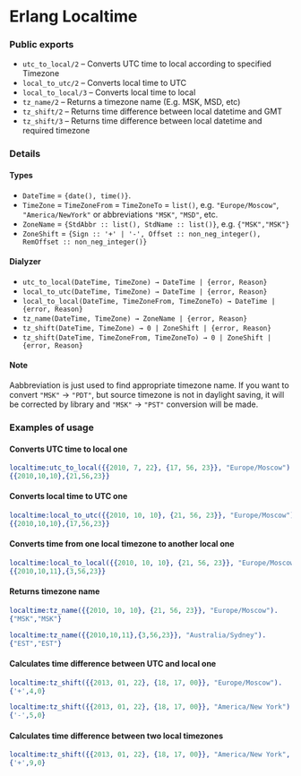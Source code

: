 
Erlang Localtime
===


### Public exports

* `utc_to_local/2` – Converts UTC time to local according to specified Timezone
* `local_to_utc/2` – Converts local time to UTC
* `local_to_local/3` – Converts local time to local
* `tz_name/2` – Returns a timezone name (E.g. MSK, MSD, etc)
* `tz_shift/2` – Returns time difference between local datetime and GMT
* `tz_shift/3` – Returns time difference between local datetime and required timezone

### Details

#### Types
* `DateTime` = `{date(), time()}`.
* `TimeZone` = `TimeZoneFrom` = `TimeZoneTo` = `list()`, e.g. `"Europe/Moscow"`, `"America/NewYork"` or abbreviations `"MSK"`, `"MSD"`, etc.
* `ZoneName` =  `{StdAbbr :: list(), StdName :: list()}`, e.g. `{"MSK","MSK"}`
* `ZoneShift` = `{Sign :: '+' | '-', Offset :: non_neg_integer(), RemOffset :: non_neg_integer()}`

#### Dialyzer

* `utc_to_local(DateTime, TimeZone) → DateTime | {error, Reason}`
* `local_to_utc(DateTime, TimeZone) → DateTime | {error, Reason}`
* `local_to_local(DateTime, TimeZoneFrom, TimeZoneTo) → DateTime | {error, Reason}`
* `tz_name(DateTime, TimeZone) → ZoneName | {error, Reason}`
* `tz_shift(DateTime, TimeZone) → 0 | ZoneShift | {error, Reason}`
* `tz_shift(DateTime, TimeZoneFrom, TimeZoneTo) → 0 | ZoneShift | {error, Reason}`

#### Note

Aabbreviation is just used to find appropriate timezone name. If you want to convert `"MSK"` → `"PDT"`, but source timezone is not in daylight saving, it will be corrected by library and `"MSK"` → `"PST"` conversion will be made.

### Examples of usage

#### Converts UTC time to local one
```erlang
localtime:utc_to_local({{2010, 7, 22}, {17, 56, 23}}, "Europe/Moscow").
{{2010,10,10},{21,56,23}}
```

#### Converts local time to UTC one
```erlang
localtime:local_to_utc({{2010, 10, 10}, {21, 56, 23}}, "Europe/Moscow").
{{2010,10,10},{17,56,23}}
```

#### Converts time from one local timezone to another local one
```erlang
localtime:local_to_local({{2010, 10, 10}, {21, 56, 23}}, "Europe/Moscow", "Australia/Sydney").
{{2010,10,11},{3,56,23}}
```

#### Returns timezone name
```erlang
localtime:tz_name({{2010, 10, 10}, {21, 56, 23}}, "Europe/Moscow").
{"MSK","MSK"}

localtime:tz_name({{2010,10,11},{3,56,23}}, "Australia/Sydney").
{"EST","EST"}
```

#### Calculates time difference between UTC and local one
```erlang
localtime:tz_shift({{2013, 01, 22}, {18, 17, 00}}, "Europe/Moscow").
{'+',4,0}

localtime:tz_shift({{2013, 01, 22}, {18, 17, 00}}, "America/New York").
{'-',5,0}
```

#### Calculates time difference between two local timezones
```erlang
localtime:tz_shift({{2013, 01, 22}, {18, 17, 00}}, "America/New York", "Europe/Moscow").
{'+',9,0}
```
